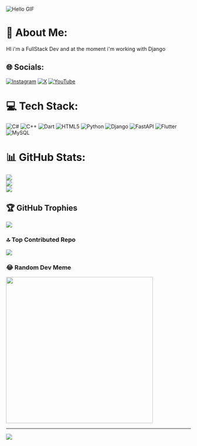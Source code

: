 

![Hello GIF](https://giphy.com/gifs/xXtJNOAECUdApFzQVu)


# 💫 About Me:
HI i'm a FullStack Dev and at the moment i'm working with Django 


## 🌐 Socials:
[![Instagram](https://img.shields.io/badge/Instagram-%23E4405F.svg?logo=Instagram&logoColor=white)](https://instagram.com/https://instagram.com/lolib0y) [![X](https://img.shields.io/badge/X-black.svg?logo=X&logoColor=white)](https://x.com/https://twitter.com/glitch) [![YouTube](https://img.shields.io/badge/YouTube-%23FF0000.svg?logo=YouTube&logoColor=white)](https://youtube.com/@https://www.youtube.com/c/algorithm) 

# 💻 Tech Stack:
![C#](https://img.shields.io/badge/c%23-%23239120.svg?style=for-the-badge&logo=csharp&logoColor=white) ![C++](https://img.shields.io/badge/c++-%2300599C.svg?style=for-the-badge&logo=c%2B%2B&logoColor=white) ![Dart](https://img.shields.io/badge/dart-%230175C2.svg?style=for-the-badge&logo=dart&logoColor=white) ![HTML5](https://img.shields.io/badge/html5-%23E34F26.svg?style=for-the-badge&logo=html5&logoColor=white) ![Python](https://img.shields.io/badge/python-3670A0?style=for-the-badge&logo=python&logoColor=ffdd54) ![Django](https://img.shields.io/badge/django-%23092E20.svg?style=for-the-badge&logo=django&logoColor=white) ![FastAPI](https://img.shields.io/badge/FastAPI-005571?style=for-the-badge&logo=fastapi) ![Flutter](https://img.shields.io/badge/Flutter-%2302569B.svg?style=for-the-badge&logo=Flutter&logoColor=white) ![MySQL](https://img.shields.io/badge/mysql-%2300000f.svg?style=for-the-badge&logo=mysql&logoColor=white)
# 📊 GitHub Stats:
![](https://github-readme-stats.vercel.app/api?username=PetelJoao&theme=dracula&hide_border=false&include_all_commits=false&count_private=false)<br/>
![](https://github-readme-streak-stats.herokuapp.com/?user=PetelJoao&theme=dracula&hide_border=false)<br/>
![](https://github-readme-stats.vercel.app/api/top-langs/?username=PetelJoao&theme=dracula&hide_border=false&include_all_commits=false&count_private=false&layout=compact)

## 🏆 GitHub Trophies
![](https://github-profile-trophy.vercel.app/?username=PetelJoao&theme=radical&no-frame=false&no-bg=false&margin-w=4)

### 🔝 Top Contributed Repo
![](https://github-contributor-stats.vercel.app/api?username=PetelJoao&limit=5&theme=dark&combine_all_yearly_contributions=true)

### 😂 Random Dev Meme
<img src='https://randommeme-five.vercel.app/' style="height: 400px;"/>

---
[![](https://visitcount.itsvg.in/api?id=PetelJoao&icon=2&color=1)](https://visitcount.itsvg.in)

<!-- Proudly created with GPRM ( https://gprm.itsvg.in ) -->
